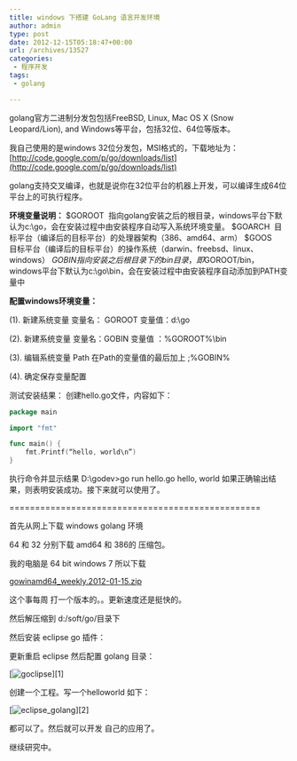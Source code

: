 ```yaml
---
title: windows 下搭建 GoLang 语言开发环境
author: admin
type: post
date: 2012-12-15T05:18:47+00:00
url: /archives/13527
categories:
 - 程序开发
tags:
 - golang

---
```

golang官方二进制分发包包括FreeBSD, Linux, Mac OS X (Snow Leopard/Lion), and Windows等平台，包括32位、64位等版本。

我自己使用的是windows 32位分发包，MSI格式的，下载地址为： [http://code.google.com/p/go/downloads/list](http://code.google.com/p/go/downloads/list)

golang支持交叉编译，也就是说你在32位平台的机器上开发，可以编译生成64位平台上的可执行程序。

**环境变量说明：**
$GOROOT  指向golang安装之后的根目录，windows平台下默认为c:\go，会在安装过程中由安装程序自动写入系统环境变量。
$GOARCH  目标平台（编译后的目标平台）的处理器架构（386、amd64、arm）
$GOOS     目标平台（编译后的目标平台）的操作系统（darwin、freebsd、linux、windows）
$GOBIN     指向安装之后根目录下的bin目录，即$GOROOT/bin，windows平台下默认为c:\go\bin，会在安装过程中由安装程序自动添加到PATH变量中

**配置windows环境变量：**

(1). 新建系统变量 变量名： GOROOT 变量值：d:\go

(2). 新建系统变量 变量名：GOBIN 变量值 ：%GOROOT%\bin

(3). 编辑系统变量 Path 在Path的变量值的最后加上 ;%GOBIN%

(4). 确定保存变量配置

测试安装结果：
创建hello.go文件，内容如下：

```go
package main

import "fmt"

func main() {
    fmt.Printf(“hello, world\n”)
}
```

执行命令并显示结果
D:\godev>go run hello.go
hello, world
如果正确输出结果，则表明安装成功。接下来就可以使用了。

=================================================

首先从网上下载 windows golang 环境

64 和 32 分别下载 amd64 和 386的 压缩包。

我的电脑是 64 bit windows 7 所以下载

[gowinamd64_weekly.2012-01-15.zip](http://code.google.com/p/gomingw/downloads/detail?name=gowinamd64_weekly.2012-01-15.zip&can=2&q=)

这个事每周 打一个版本的。。更新速度还是挺快的。

然后解压缩到 d:/soft/go/目录下

然后安装 eclipse go 插件：

更新重启 eclipse 然后配置 golang 目录：

[![goclipse](https://blogstatic.haohtml.com//uploads/2023/09/goclipse.jpg)][1]

创建一个工程。写一个helloworld 如下：

[![eclipse_golang](https://blogstatic.haohtml.com//uploads/2023/09/eclipse_golang.jpg)][2]

都可以了。然后就可以开发 自己的应用了。

继续研究中。 
